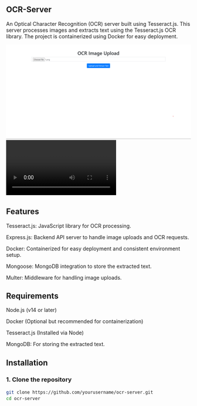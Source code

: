 
## OCR-Server

An Optical Character Recognition (OCR) server built using Tesseract.js. This server processes images and extracts text using the Tesseract.js OCR library. The project is containerized using Docker for easy deployment.

![Screenshot](https://github.com/shanu9144/Ocr-server/blob/main/Screenshot%202024-09-25%20183808.png)  
![Working video](https://github.com/shanu9144/Ocr-server/blob/main/Recording%202024-09-25%20183914.mp4)  


## Features
Tesseract.js: JavaScript library for OCR processing.

Express.js: Backend API server to handle image uploads and OCR requests.

Docker: Containerized for easy deployment and consistent environment setup.

Mongoose: MongoDB integration to store the extracted text.

Multer: Middleware for handling image uploads.

## Requirements
Node.js (v14 or later)

Docker (Optional but recommended for containerization)

Tesseract.js (Installed via Node)

MongoDB: For storing the extracted text.

## Installation

### 1. Clone the repository

```bash
git clone https://github.com/yourusername/ocr-server.git
cd ocr-server

